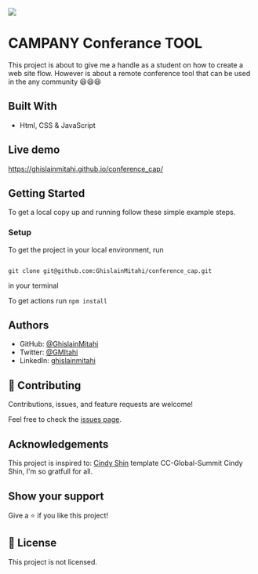 ![](https://img.shields.io/badge/Microverse-blueviolet)

# CAMPANY Conferance TOOL

This project is about to give me a handle as a student on how to create a web site flow.
However is about a remote conference tool that can be used in the any community 😆😆😆

## Built With

- Html, CSS & JavaScript

## Live demo

https://ghislainmitahi.github.io/conference_cap/


## Getting Started

To get a local copy up and running follow these simple example steps.

### Setup

 To get the project in your local environment, run 

 ```

 git clone git@github.com:GhislainMitahi/conference_cap.git
 
 ```
  in your terminal

  To get actions run ```npm install```



## Authors

- GitHub: [@GhislainMitahi](https://github.com/GhislainMitahi)
- Twitter: [@GMItahi](https://https://twitter.com/GMitahi)
- LinkedIn: [ghislainmitahi](https://linkedin.com/in/ghislain-mitahi/)


## 🤝 Contributing


Contributions, issues, and feature requests are welcome!

Feel free to check the [issues page](../../issues/).

## Acknowledgements

This project is inspired to: [ Cindy Shin](https://www.behance.net/gallery/29845175/CC-Global-Summit-2015) template CC-Global-Summit   Cindy Shin, I'm so gratfull for all.

## Show your support

Give a ⭐️ if you like this project!

## 📝 License

This project is not licensed.



